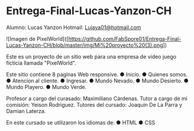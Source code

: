 # Entrega-Final-Lucas-Yanzon-CH
Alumno: Lucas Yanzon
Hotmail: Lujaya01@hotmail.com

<span>![</span><span>Imagen de PixelWorld</span><span>]</span><span>(</span><span>[https://github.com/FabSpore01/Entrega-Final-Lucas-Yanzon-CH/blob/master/img/Mi%20proyecto%20(3).png]</span><span>)</span>

Este es un proyecto de un sitio web para una empresa de video juego ficticia llamada "PixelWorld". 

Este sitio contiene 8 paginas Web responsive.
  ● Inicio.
  ● Quienes somos.
  ● Atencion al cliente.
  ● Ingresar.
  ● Mundo Nevado.
  ● Mundo Desierto.
  ● Mundo Playero.
  ● Mundo Verde.

 Profesor a cargo del curasado: Maximiliano Cárdenas.
 Tutor a cargo de mi comisión: Yeison Rodriguez.
 Tutores del cursado: Joaquin De La Parra y Damian Laterza.
 
En este cursado se utilizaron los idiomas de:
● HTML
● CSS
